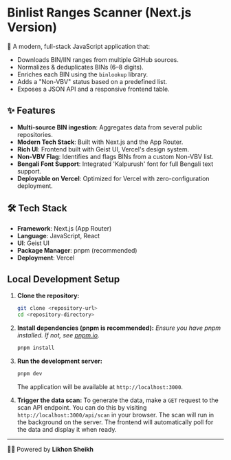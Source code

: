# Binlist Ranges Scanner (Next.js Version)

🚀 A modern, full-stack JavaScript application that:
- Downloads BIN/IIN ranges from multiple GitHub sources.
- Normalizes & deduplicates BINs (6–8 digits).
- Enriches each BIN using the `binlookup` library.
- Adds a "Non-VBV" status based on a predefined list.
- Exposes a JSON API and a responsive frontend table.

## ✨ Features
- **Multi-source BIN ingestion**: Aggregates data from several public repositories.
- **Modern Tech Stack**: Built with Next.js and the App Router.
- **Rich UI**: Frontend built with Geist UI, Vercel's design system.
- **Non-VBV Flag**: Identifies and flags BINs from a custom Non-VBV list.
- **Bengali Font Support**: Integrated 'Kalpurush' font for full Bengali text support.
- **Deployable on Vercel**: Optimized for Vercel with zero-configuration deployment.

## 🛠️ Tech Stack
- **Framework**: Next.js (App Router)
- **Language**: JavaScript, React
- **UI**: Geist UI
- **Package Manager**: pnpm (recommended)
- **Deployment**: Vercel

## Local Development Setup

1.  **Clone the repository:**
    ```bash
    git clone <repository-url>
    cd <repository-directory>
    ```

2.  **Install dependencies (pnpm is recommended):**
    *Ensure you have pnpm installed. If not, see [pnpm.io](https://pnpm.io/installation).*
    ```bash
    pnpm install
    ```

3.  **Run the development server:**
    ```bash
    pnpm dev
    ```
    The application will be available at `http://localhost:3000`.

4.  **Trigger the data scan:**
    To generate the data, make a `GET` request to the scan API endpoint. You can do this by visiting `http://localhost:3000/api/scan` in your browser. The scan will run in the background on the server. The frontend will automatically poll for the data and display it when ready.

---

👨‍💻 Powered by **Likhon Sheikh**
